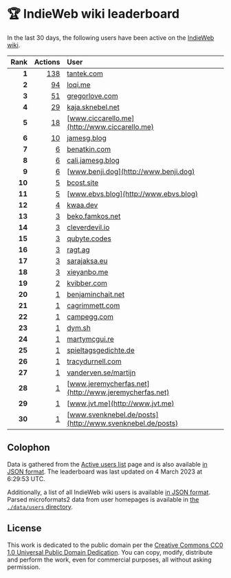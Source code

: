 # 🏆 IndieWeb wiki leaderboard

In the last 30 days, the following users have been active on the [IndieWeb wiki](https://indieweb.org).

| Rank | Actions | User |
|-----:|--------:|:-----|
| **1** | [138](https://indieweb.org/Special:Contributions/Tantek.com) | [tantek.com](http://tantek.com) |
| **2** | [94](https://indieweb.org/Special:Contributions/Loqi.me) | [loqi.me](http://loqi.me) |
| **3** | [51](https://indieweb.org/Special:Contributions/Gregorlove.com) | [gregorlove.com](http://gregorlove.com) |
| **4** | [29](https://indieweb.org/Special:Contributions/Kaja.sknebel.net) | [kaja.sknebel.net](http://kaja.sknebel.net) |
| **5** | [18](https://indieweb.org/Special:Contributions/Www.ciccarello.me) | [www.ciccarello.me](http://www.ciccarello.me) |
| **6** | [10](https://indieweb.org/Special:Contributions/Jamesg.blog) | [jamesg.blog](http://jamesg.blog) |
| **7** | [6](https://indieweb.org/Special:Contributions/Benatkin.com) | [benatkin.com](http://benatkin.com) |
| **8** | [6](https://indieweb.org/Special:Contributions/Cali.jamesg.blog) | [cali.jamesg.blog](http://cali.jamesg.blog) |
| **9** | [6](https://indieweb.org/Special:Contributions/Www.benji.dog) | [www.benji.dog](http://www.benji.dog) |
| **10** | [5](https://indieweb.org/Special:Contributions/Bcost.site) | [bcost.site](http://bcost.site) |
| **11** | [5](https://indieweb.org/Special:Contributions/Www.ebvs.blog) | [www.ebvs.blog](http://www.ebvs.blog) |
| **12** | [4](https://indieweb.org/Special:Contributions/Kwaa.dev) | [kwaa.dev](http://kwaa.dev) |
| **13** | [3](https://indieweb.org/Special:Contributions/Beko.famkos.net) | [beko.famkos.net](http://beko.famkos.net) |
| **14** | [3](https://indieweb.org/Special:Contributions/Cleverdevil.io) | [cleverdevil.io](http://cleverdevil.io) |
| **15** | [3](https://indieweb.org/Special:Contributions/Qubyte.codes) | [qubyte.codes](http://qubyte.codes) |
| **16** | [3](https://indieweb.org/Special:Contributions/Ragt.ag) | [ragt.ag](http://ragt.ag) |
| **17** | [3](https://indieweb.org/Special:Contributions/Sarajaksa.eu) | [sarajaksa.eu](http://sarajaksa.eu) |
| **18** | [3](https://indieweb.org/Special:Contributions/Xieyanbo.me) | [xieyanbo.me](http://xieyanbo.me) |
| **19** | [2](https://indieweb.org/Special:Contributions/Kvibber.com) | [kvibber.com](http://kvibber.com) |
| **20** | [1](https://indieweb.org/Special:Contributions/Benjaminchait.net) | [benjaminchait.net](http://benjaminchait.net) |
| **21** | [1](https://indieweb.org/Special:Contributions/Cagrimmett.com) | [cagrimmett.com](http://cagrimmett.com) |
| **22** | [1](https://indieweb.org/Special:Contributions/Campegg.com) | [campegg.com](http://campegg.com) |
| **23** | [1](https://indieweb.org/Special:Contributions/Dym.sh) | [dym.sh](http://dym.sh) |
| **24** | [1](https://indieweb.org/Special:Contributions/Martymcgui.re) | [martymcgui.re](http://martymcgui.re) |
| **25** | [1](https://indieweb.org/Special:Contributions/Spieltagsgedichte.de) | [spieltagsgedichte.de](http://spieltagsgedichte.de) |
| **26** | [1](https://indieweb.org/Special:Contributions/Tracydurnell.com) | [tracydurnell.com](http://tracydurnell.com) |
| **27** | [1](https://indieweb.org/Special:Contributions/Vanderven.se_martijn) | [vanderven.se/martijn](http://vanderven.se/martijn) |
| **28** | [1](https://indieweb.org/Special:Contributions/Www.jeremycherfas.net) | [www.jeremycherfas.net](http://www.jeremycherfas.net) |
| **29** | [1](https://indieweb.org/Special:Contributions/Www.jvt.me) | [www.jvt.me](http://www.jvt.me) |
| **30** | [1](https://indieweb.org/Special:Contributions/Www.svenknebel.de_posts) | [www.svenknebel.de/posts](http://www.svenknebel.de/posts) |


## Colophon

Data is gathered from the [Active users list](https://indieweb.org/Special:ActiveUsers) page and is also available [in JSON format](https://github.com/jgarber623/indieweb-wiki-leaderboard/blob/main/data/leaderboard.json). The leaderboard was last updated on 4 March 2023 at 6:29:53 UTC.

Additionally, a list of all IndieWeb wiki users is available [in JSON format](https://github.com/jgarber623/indieweb-wiki-leaderboard/blob/main/data/users.json). Parsed microformats2 data from user homepages is available in [the `./data/users` directory](https://github.com/jgarber623/indieweb-wiki-leaderboard/blob/main/data/users).

## License

This work is dedicated to the public domain per the [Creative Commons CC0 1.0 Universal Public Domain Dedication](https://creativecommons.org/publicdomain/zero/1.0/). You can copy, modify, distribute and perform the work, even for commercial purposes, all without asking permission.
